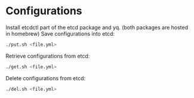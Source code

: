 # Configurations
Install etcdctl part of the etcd package and yq. (both packages are hosted in homebrew)
Save configurations into etcd:
```bash
./put.sh <file.yml>
```

Retrieve configurations from etcd:
```bash
./get.sh <file.yml>
```

Delete configurations from etcd:
```bash
./del.sh <file.yml>
```
